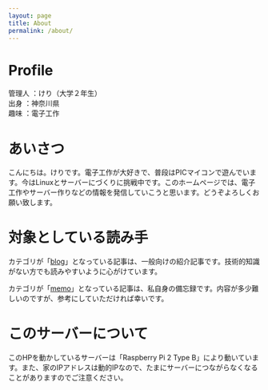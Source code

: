 ```yaml
---
layout: page
title: About
permalink: /about/
---
```


# Profile
管理人	：けり（大学２年生）  
出身	：神奈川県  
趣味	：電子工作  

# あいさつ
こんにちは。けりです。電子工作が大好きで、普段はPICマイコンで遊んでいます。今はLinuxとサーバーにづくりに挑戦中です。このホームページでは、電子工作やサーバー作りなどの情報を発信していこうと思います。どうぞよろしくお願い致します。

# 対象としている読み手

カテゴリが「[blog](/blog/)」となっている記事は、一般向けの紹介記事です。技術的知識がない方でも読みやすいように心がけています。

カテゴリが「[memo](/memo/)」となっている記事は、私自身の備忘録です。内容が多少難しいのですが、参考にしていただければ幸いです。

# このサーバーについて
このHPを動かしているサーバーは「Raspberry Pi 2 Type B」により動いています。また、家のIPアドレスは動的IPなので、たまにサーバーにつながらなくなることがありますのでご注意ください。

